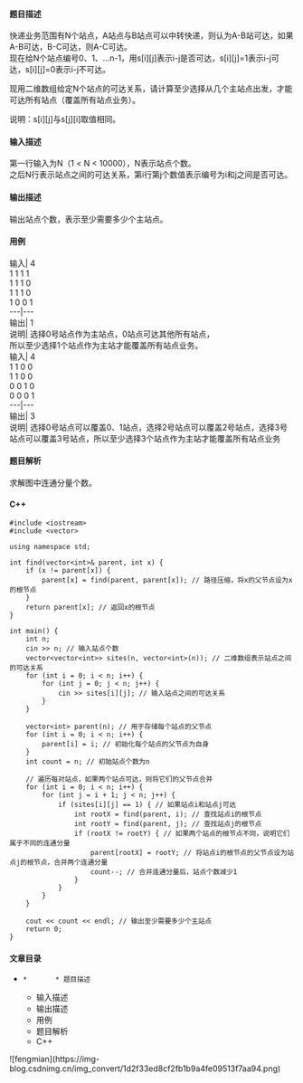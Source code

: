 #### 题目描述

快递业务范围有N个站点，A站点与B站点可以中转快递，则认为A-B站可达，如果A-B可达，B-C可达，则A-C可达。  
现在给N个站点编号0、1、…n-1，用s[i][j]表示i-j是否可达，s[i][j]=1表示i-j可达，s[i][j]=0表示i-j不可达。

现用二维数组给定N个站点的可达关系，请计算至少选择从几个主站点出发，才能可达所有站点（覆盖所有站点业务）。

说明：s[i][j]与s[j][i]取值相同。

#### 输入描述

第一行输入为N（1 < N < 10000），N表示站点个数。  
之后N行表示站点之间的可达关系，第i行第j个数值表示编号为i和j之间是否可达。

#### 输出描述

输出站点个数，表示至少需要多少个主站点。

#### 用例

输入| 4  
1 1 1 1  
1 1 1 0  
1 1 1 0  
1 0 0 1  
---|---  
输出| 1  
说明| 选择0号站点作为主站点，0站点可达其他所有站点，  
所以至少选择1个站点作为主站才能覆盖所有站点业务。  
输入| 4  
1 1 0 0  
1 1 0 0  
0 0 1 0  
0 0 0 1  
---|---  
输出| 3  
说明| 选择0号站点可以覆盖0、1站点，选择2号站点可以覆盖2号站点，选择3号站点可以覆盖3号站点，所以至少选择3个站点作为主站才能覆盖所有站点业务  
  
#### 题目解析

求解图中连通分量个数。

#### C++

    
    
    #include <iostream>
    #include <vector>
    
    using namespace std;
    
    int find(vector<int>& parent, int x) {
        if (x != parent[x]) {
            parent[x] = find(parent, parent[x]); // 路径压缩，将x的父节点设为x的根节点
        }
        return parent[x]; // 返回x的根节点
    }
    
    int main() {
        int n;
        cin >> n; // 输入站点个数
        vector<vector<int>> sites(n, vector<int>(n)); // 二维数组表示站点之间的可达关系
        for (int i = 0; i < n; i++) {
            for (int j = 0; j < n; j++) {
                cin >> sites[i][j]; // 输入站点之间的可达关系
            }
        }
    
        vector<int> parent(n); // 用于存储每个站点的父节点
        for (int i = 0; i < n; i++) {
            parent[i] = i; // 初始化每个站点的父节点为自身
        }
        int count = n; // 初始站点个数为n
    
        // 遍历每对站点，如果两个站点可达，则将它们的父节点合并
        for (int i = 0; i < n; i++) {
            for (int j = i + 1; j < n; j++) {
                if (sites[i][j] == 1) { // 如果站点i和站点j可达
                    int rootX = find(parent, i); // 查找站点i的根节点
                    int rootY = find(parent, j); // 查找站点j的根节点
                    if (rootX != rootY) { // 如果两个站点的根节点不同，说明它们属于不同的连通分量
                        parent[rootX] = rootY; // 将站点i的根节点的父节点设为站点j的根节点，合并两个连通分量
                        count--; // 合并连通分量后，站点个数减少1
                    }
                }
            }
        }
    
        cout << count << endl; // 输出至少需要多少个主站点
        return 0;
    }
    
    

#### 文章目录

  *     *       * 题目描述
      * 输入描述
      * 输出描述
      * 用例
      * 题目解析
      * C++

![fengmian](https://img-
blog.csdnimg.cn/img_convert/1d2f33ed8cf2fb1b9a4fe09513f7aa94.png)

